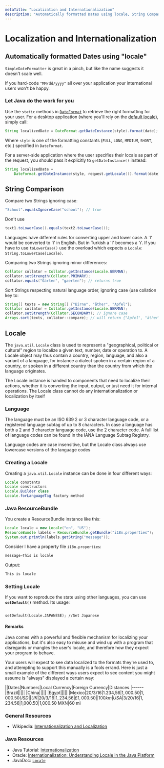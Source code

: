 ```yaml
---
metaTitle: "Localization and Internationalization"
description: "Automatically formatted Dates using locale, String Comparison, Locale"
---
```


# Localization and Internationalization




## Automatically formatted Dates using "locale"


`SimpleDateFormatter` is great in a pinch, but like the name suggests it doesn't scale well.

If you hard-code `"MM/dd/yyyy"` all over your application your international users won't be happy.

### Let Java do the work for you

Use the `static` methods in [`DateFormat`](https://docs.oracle.com/javase/8/docs/api/java/text/DateFormat.html) to retrieve the right formatting for your user. For a desktop application (where you'll rely on the [default locale](https://docs.oracle.com/javase/8/docs/api/java/util/Locale.html#getDefault--)), simply call:

```java
String localizedDate = DateFormat.getDateInstance(style).format(date);

```

Where `style` is one of the formatting constants (`FULL`, `LONG`, `MEDIUM`, `SHORT`, etc.) specified in `DateFormat`.

For a server-side application where the user specifies their locale as part of the request, you should pass it explicitly to `getDateInstance()` instead:

```java
String localizedDate =
    DateFormat.getDateInstance(style, request.getLocale()).format(date);

```



## String Comparison


Compare two Strings ignoring case:

```java
"School".equalsIgnoreCase("school"); // true

```

Don't use

```java
text1.toLowerCase().equals(text2.toLowerCase());

```

Languages have different rules for converting upper and lower case. A 'I' would be converted to 'i' in English. But in Turkish a 'I' becomes a 'ı'. If you have to use `toLowerCase()` use the overload which expects a `Locale`: `String.toLowerCase(Locale)`.

Comparing two Strings ignoring minor differences:

```java
Collator collator = Collator.getInstance(Locale.GERMAN);
collator.setStrength(Collator.PRIMARY);
collator.equals("Gärten", "gaerten"); // returns true

```

Sort Strings respecting natural language order, ignoring case (use collation key to:

```java
String[] texts = new String[] {"Birne", "äther", "Apfel"};
Collator collator = Collator.getInstance(Locale.GERMAN);
collator.setStrength(Collator.SECONDARY); // ignore case
Arrays.sort(texts, collator::compare); // will return {"Apfel", "äther", "Birne"}

```



## Locale


The `java.util.Locale` class is used to represent a "geographical, political or cultural" region to localize a given text, number, date or operation to. A Locale object may thus contain a country, region, language, and also a variant of a language, for instance a dialect spoken in a certain region of a country, or spoken in a different country than the country from which the language originates.

The Locale instance is handed to components that need to localize their actions, whether it is converting the input, output, or just need it for internal operations. The Locale class cannot do any internationalization or localization by itself

### Language

The language must be an ISO 639 2 or 3 character language code, or a registered language subtag of up to 8 characters. In case a language has both a 2 and 3 character language code, use the 2 character code. A full list of language codes can be found in the IANA Language Subtag Registry.

Language codes are case insensitive, but the Locale class always use lowercase versions of the language codes

### Creating a Locale

Creating a `java.util.Locale` instance can be done in four different ways:

```java
Locale constants
Locale constructors
Locale.Builder class
Locale.forLanguageTag factory method 

```

### Java ResourceBundle

You create a ResourceBundle instance like this:

```java
Locale locale = new Locale("en", "US");
ResourceBundle labels = ResourceBundle.getBundle("i18n.properties");
System.out.println(labels.getString("message"));

```

Consider I have a property file `i18n.properties`:

```java
message=This is locale

```

Output:

```java
This is locale

```

### Setting Locale

If you want to reproduce the state using other languages, you can use **`setDefault()`** method.
Its usage:

```

setDefault(Locale.JAPANESE); //Set Japanese

```



#### Remarks


Java comes with a powerful and flexible mechanism for localizing your applications, but it's also easy to misuse and wind up with a program that disregards or mangles the user's locale, and therefore how they expect your program to behave.

Your users will expect to see data localized to the formats they're used to, and attempting to support this manually is a fools errand. Here is just a small example of the different ways users expect to see content you might assume is "always" displayed a certain way:

||Dates|Numbers|Local Currency|Foreign Currency|Distances
|------
|Brazil|||||
|China|||||
|Egypt|||||
|Mexico|20/3/16|1.234,56|$1,000.50|1,000.50 USD|
|UK|20/3/16|1,234.56|£1,000.50||100 km
|USA|3/20/16|1,234.56|$1,000.50|1,000.50 MXN|60 mi

### General Resources

- Wikipedia: [Internationalization and Localization](https://en.wikipedia.org/wiki/Internationalization_and_localization)

### Java Resources

- Java Tutorial: [Internationalization](https://docs.oracle.com/javase/tutorial/i18n/index.html)
- Oracle: [Internationalization: Understanding Locale in the Java Platform](http://www.oracle.com/us/technologies/java/locale-140624.html)
- JavaDoc: [`Locale`](https://docs.oracle.com/javase/8/docs/api/java/util/Locale.html)


